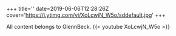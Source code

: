 +++
title=''
date=2019-06-06T12:28:26Z
cover='https://i.ytimg.com/vi/XoLcwjN_W5o/sddefault.jpg'
+++

All content belongs to GlennBeck.
{{< youtube XoLcwjN_W5o >}}
